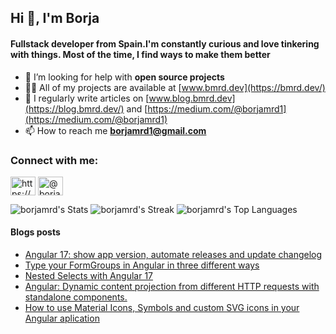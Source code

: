 ## Hi 👋, I'm Borja
#### Fullstack developer from Spain.I'm constantly curious and love tinkering with things. Most of the time, I find ways to make them better</h4>
- 🤝 I’m looking for help with **open source projects**
- 👨‍💻 All of my projects are available at [www.bmrd.dev](https://bmrd.dev/)
- 📝 I regularly write articles on [www.blog.bmrd.dev](https://blog.bmrd.dev/) and [https://medium.com/@borjamrd1](https://medium.com/@borjamrd1)
- 📫 How to reach me **borjamrd1@gmail.com**


<h3 align="left">Connect with me:</h3>
<p align="left">
<a href="https://linkedin.com/in/https://www.linkedin.com/in/borjamunozruiz/" target="blank"><img align="center" src="https://raw.githubusercontent.com/rahuldkjain/github-profile-readme-generator/master/src/images/icons/Social/linked-in-alt.svg" alt="https://www.linkedin.com/in/borjamunozruiz/" height="30" width="40" /></a>
<a href="https://medium.com/@borjamrd1" target="blank"><img align="center" src="https://raw.githubusercontent.com/rahuldkjain/github-profile-readme-generator/master/src/images/icons/Social/medium.svg" alt="@borjamrd1" height="30" width="40" /></a>
</p>

![borjamrd's Stats](https://github-readme-stats.vercel.app/api?username=borjamrd&theme=tokyonight&show_icons=true&hide_border=true&count_private=true&rank_icon=github)
![borjamrd's Streak](https://github-readme-streak-stats.herokuapp.com/?user=borjamrd&theme=tokyonight&hide_border=true)
![borjamrd's Top Languages](https://github-readme-stats.vercel.app/api/top-langs/?username=borjamrd&theme=tokyonight&show_icons=true&hide_border=true&layout=compact)

#### Blogs posts
<!-- BLOG-POST-LIST:START -->
- [Angular 17: show app version, automate releases and update changelog](https://medium.com/@borjamrd1/angular-17-show-app-version-automate-releases-and-update-changelog-bcec6936e50f?source=rss-7693e57416c7------2)
- [Type your FormGroups in Angular in three different ways](https://medium.com/@borjamrd1/type-your-formgroups-in-angular-in-three-different-ways-707c289640b1?source=rss-7693e57416c7------2)
- [Nested Selects with Angular 17](https://medium.com/@borjamrd1/nested-selects-with-angular-17-5c255b3b0e62?source=rss-7693e57416c7------2)
- [Angular: Dynamic content projection from different HTTP requests with standalone components.](https://medium.com/@borjamrd1/angular-dynamic-content-projection-from-different-http-requests-with-standalone-components-16c04f78ab03?source=rss-7693e57416c7------2)
- [How to use Material Icons, Symbols and custom SVG icons in your Angular aplication](https://medium.com/@borjamrd1/how-to-use-custom-svg-icons-in-your-angular-aplication-152be44237b6?source=rss-7693e57416c7------2)
<!-- BLOG-POST-LIST:END -->
